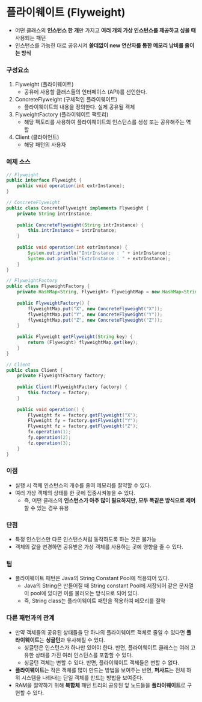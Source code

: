 # 플라이웨이트 (Flyweight)
* 어떤 클래스의 **인스턴스 한 개**만 가지고 **여러 개의 가상 인스턴스를 제공하고 싶을 때** 사용되는 패턴
* 인스턴스를 가능한 대로 공유시켜 **쓸데없이 new 연산자를 통한 메모리 낭비를 줄이는 방식**
### 구성요소
1. Flyweight (플라이웨이트)
	* 공유에 사용할 클래스들의 인터페이스 (API)를 선언한다.
2. ConcreteFlyweight (구체적인 플라이웨이트)
	* 플라이웨이트의 내용을 정의한다. 실제 공유될 객체
3. FlyweightFactory (플라이웨이트 팩토리)
	* 해당 팩토리를 사용하여 플라이웨이트의 인스턴스를 생성 또는 공유해주는 역할
4. Client (클라이언트)
	* 해당 패턴의 사용자
### 예제 소스
```java
// Flyweight
public interface Flyweight {
	public void operation(int extrInstance);
}

// ConcreteFlyweight
public class ConcreteFlyweight implements Flyweight {
	private String intrInstance;
	
	public ConcreteFlyweight(String intrInstance) {
		this.intrInstance = intrInstance;
	}
	
	public void operation(int extrInstance) {
		System.out.println("IntrInstance : " + intrInstance);
		System.out.println("ExtrInstance : " + extrInstance);
	}
}

// FlyweightFactory
public class FlyweightFactory {
	private HashMap<String, Flyweight> flyweightMap = new HashMap<String, Flyweight>();
	
	public FlyweightFactory() {
		flyweightMap.put("X", new ConcreteFlyweight("X"));
		flyweightMap.put("Y", new ConcreteFlyweight("Y"));
		flyweightMap.put("Z", new ConcreteFlyweight("Z"));
	}
	
	public Flyweight getFlyweight(String key) {
		return (Flyweight) flyweightMap.get(key);
	}
}

// Client
public class Client {
	private FlyweightFactory factory;
	
	public Client(FlyweightFactory factory) {
		this.factory = factory;
	}
	
	public void operation() {
		Flyweight fx = factory.getFlyweight("X");
		Flyweight fy = factory.getFlyweight("Y");
		Flyweight fz = factory.getFlyweight("Z");
		fx.operation(1);
		fy.operation(2);
		fz.operation(3);
	}
}
```

### 이점
* 실행 시 객체 인스턴스의 개수를 줄여 메모리를 절약할 수 있다.
* 여러 가상 객체의 상태를 한 곳에 집중시켜놓을 수 있다.
  * 즉, 어떤 클래스의 **인스턴스가 아주 많이 필요하지만, 모두 똑같은 방식으로 제어**할 수 있는 경우 유용
### 단점
* 특정 인스턴스만 다른 인스턴스처럼 동작하도록 하는 것은 불가능
* 객체의 값을 변경하면 공유받은 가상 객체를 사용하는 곳에 영향을 줄 수 있다.
### 팁
* 플라이웨이트 패턴은 Java의 String Constant Pool에 적용되어 있다.
  * Java의 String은 만들어질 때  String constant Pool에 저장되어 같은 문자열이 pool에 있다면 이를 불러오는 방식으로 되어 있다.
  * 즉, String class는 플라이웨이트 패턴을 적용하여 메모리를 절약

### 다른 패턴과의 관계
* 만약 객체들의 공유된 상태들을 단 하나의 플라이웨이트 객체로 줄일 수 있다면 **플라이웨이트**는 **싱글턴**과 유사해질 수 있다.
	* 싱글턴은 인스턴스가 하나만 있어야 한다. 반면, 플라이웨이트 클래스는 여러 고유한 상태를 가진 여러 인스턴스를 포함할 수 있다.
	* 싱글턴 객체는 변할 수 있다. 반면, 플라이웨이트 객체들은 변할 수 없다.
* **플라이웨이트**는 작은 객체를 많이 만드는 방법을 보여주는 반면, **퍼사드**는 전체 하위 시스템을 나타내는 단일 객체를 만드는 방법을 보여준다.
* RAM을 절약하기 위해 **복합체** 패턴 트리의 공유된 잎 노드들을 **플라이웨이트**로 구현할 수 있다.
